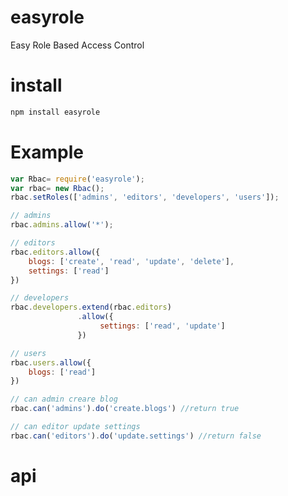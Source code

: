 # easyrole
Easy Role Based Access Control

# install
``` javascript
npm install easyrole
```

# Example
``` javascript
var Rbac= require('easyrole');
var rbac= new Rbac();
rbac.setRoles(['admins', 'editors', 'developers', 'users']);

// admins
rbac.admins.allow('*');

// editors
rbac.editors.allow({
	blogs: ['create', 'read', 'update', 'delete'],
	settings: ['read']
})

// developers
rbac.developers.extend(rbac.editors)
			   .allow({
			   		settings: ['read', 'update']
			   })

// users
rbac.users.allow({
	blogs: ['read']
})

// can admin creare blog
rbac.can('admins').do('create.blogs') //return true

// can editor update settings
rbac.can('editors').do('update.settings') //return false
```

# api
